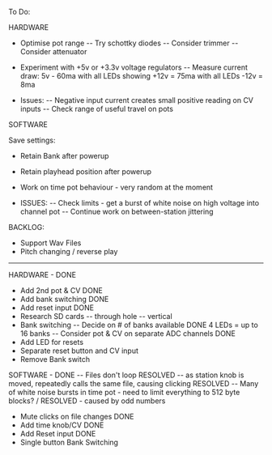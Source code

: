 To Do: 

HARDWARE 


- Optimise pot range 
-- Try schottky diodes 
-- Consider trimmer 
-- Consider attenuator


- Experiment with +5v or +3.3v voltage regulators 
-- Measure current draw: 
5v - 60ma with all LEDs showing 
+12v = 75ma with all LEDs 
-12v = 8ma

- Issues: 
-- Negative input current creates small positive reading on CV inputs 
-- Check range of useful travel on pots 


SOFTWARE 


Save settings: 
- Retain Bank after powerup 
- Retain playhead position after powerup 

- Work on time pot behaviour - very random at the moment 

- ISSUES: 
-- Check limits - get a burst of white noise on high voltage into channel pot 
-- Continue work on between-station jittering 

BACKLOG: 
- Support Wav Files 
- Pitch changing / reverse play 

--------------

HARDWARE - DONE 

- Add 2nd pot & CV DONE 
- Add bank switching DONE
- Add reset input DONE 
- Research SD cards 
-- through hole 
-- vertical 
- Bank switching 
-- Decide on # of banks available DONE 4 LEDs = up to 16 banks
-- Consider pot & CV on separate ADC channels DONE
- Add LED for resets 
- Separate reset button and CV input 
- Remove Bank switch  


SOFTWARE - DONE
-- Files don't loop RESOLVED 
-- as station knob is moved, repeatedly calls the same file, causing clicking RESOLVED 
-- Many of white noise bursts in time pot - need to limit everything to 512 byte blocks? / RESOLVED - caused by odd numbers 
- Mute clicks on file changes DONE 
- Add time knob/CV DONE 
- Add Reset input DONE 
- Single button Bank Switching 
